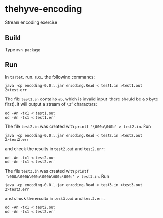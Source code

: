 thehyve-encoding
================

Stream encoding exercise

Build
---------------
Type `mvn package`

Run
---------------
In `target`, run, e.g., the following commands:

```
java -cp encoding-0.0.1.jar encoding.Read < test1.in >test1.out 2>test.err
```
The file `test1.in` contains `ab`, which is invalid input (there should be a `0` byte first).
It will output a stream of `\3f` characters:
```
od -An -tx1 < test1.out
od -An -tx1 < test1.err
```

The file `test2.in` was created with `printf '\000a\000b' > test2.in`. Run
```
java -cp encoding-0.0.1.jar encoding.Read < test2.in >test2.out 2>test2.err
```
and check the results in `test2.out` and `test2.err`:
```
od -An -tx1 < test2.out
od -An -tx1 < test2.err
```

The file `test3.in` was created with `printf '\000a\000b\000a\000b\000c\000a' > test3.in`. Run
```
java -cp encoding-0.0.1.jar encoding.Read < test3.in >test3.out 2>test3.err
```
and check the results in `test3.out` and `test3.err`:
```
od -An -tx1 < test2.out
od -An -tx1 < test2.err
```
